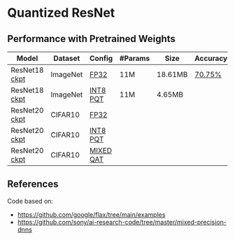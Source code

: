 # Quantized ResNet

## Performance with Pretrained Weights
|**Model** | **Dataset** | **Config** |**#Params** | **Size** | **Accuracy** |
|------|-------|-------|-----|-------|------|
|ResNet18 [ckpt](https://notredame.box.com/shared/static/5m485mqpskw5lwop1z3yfi4wsvvdjsx3.zip) | ImageNet | [FP32](configs/resnet18_fp32.py) | 11M | 18.61MB |  [70.75%](https://tensorboard.dev/experiment/2ClIM4T0TjOEcekcLFPXbQ) |
|ResNet18 [ckpt](https://notredame.box.com/shared/static/5m485mqpskw5lwop1z3yfi4wsvvdjsx3.zip)| ImageNet | [INT8 PQT](configs/resnet18_w8a8.py)| 11M | 4.65MB | |
|ResNet20 [ckpt](https://notredame.box.com/shared/static/5m485mqpskw5lwop1z3yfi4wsvvdjsx3.zip) | CIFAR10 | [FP32](configs/resnet20_fp32.py) | | | |
|ResNet20 [ckpt](https://notredame.box.com/shared/static/5m485mqpskw5lwop1z3yfi4wsvvdjsx3.zip)| CIFAR10 | [INT8 PQT](configs/resnet20_w8a8.py)| | | |
|ResNet20 [ckpt](https://notredame.box.com/shared/static/5m485mqpskw5lwop1z3yfi4wsvvdjsx3.zip)| CIFAR10 | [MIXED QAT](configs/resnet20_mixed.py)| | | |

## References

Code based on:
- https://github.com/google/flax/tree/main/examples
- https://github.com/sony/ai-research-code/tree/master/mixed-precision-dnns
